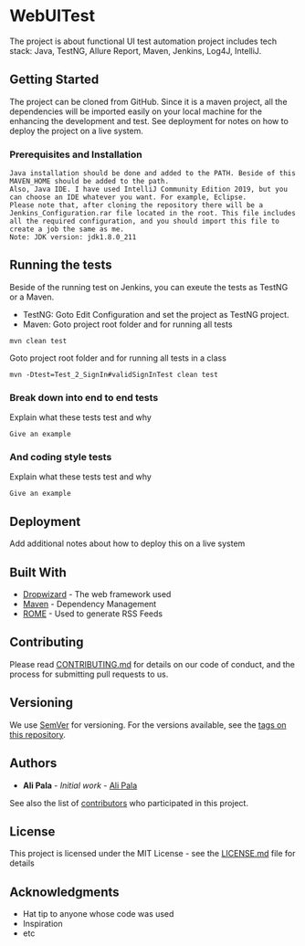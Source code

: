 # WebUITest

The project is about functional UI test automation project includes tech stack: Java, TestNG, Allure Report, Maven, Jenkins, Log4J, IntelliJ.

## Getting Started

The project can be cloned from GitHub. Since it is a maven project, all the dependencies will be imported easily on your local machine for the enhancing the development and test. See deployment for notes on how to deploy the project on a live system.

### Prerequisites and Installation

```
Java installation should be done and added to the PATH. Beside of this MAVEN_HOME should be added to the path. 
Also, Java IDE. I have used IntelliJ Community Edition 2019, but you can choose an IDE whatever you want. For example, Eclipse.
Please note that, after cloning the repository there will be a Jenkins_Configuration.rar file located in the root. This file includes all the required configuration, and you should import this file to create a job the same as me. 
Note: JDK version: jdk1.8.0_211
```

## Running the tests

Beside of the running test on Jenkins, you can exeute the tests as TestNG or a Maven. 

* TestNG: Goto Edit Configuration and set the project as TestNG project.
* Maven: 
Goto project root folder and for running all tests
```
mvn clean test
```
Goto project root folder and for running all tests in a class
```
mvn -Dtest=Test_2_SignIn#validSignInTest clean test
```


### Break down into end to end tests

Explain what these tests test and why

```
Give an example
```

### And coding style tests

Explain what these tests test and why

```
Give an example
```

## Deployment

Add additional notes about how to deploy this on a live system

## Built With

* [Dropwizard](http://www.dropwizard.io/1.0.2/docs/) - The web framework used
* [Maven](https://maven.apache.org/) - Dependency Management
* [ROME](https://rometools.github.io/rome/) - Used to generate RSS Feeds

## Contributing

Please read [CONTRIBUTING.md](https://gist.github.com/PurpleBooth/b24679402957c63ec426) for details on our code of conduct, and the process for submitting pull requests to us.

## Versioning

We use [SemVer](http://semver.org/) for versioning. For the versions available, see the [tags on this repository](https://github.com/your/project/tags). 

## Authors

* **Ali Pala** - *Initial work* - [Ali Pala](https://github.com/alipala)

See also the list of [contributors](https://github.com/your/project/contributors) who participated in this project.

## License

This project is licensed under the MIT License - see the [LICENSE.md](LICENSE.md) file for details

## Acknowledgments

* Hat tip to anyone whose code was used
* Inspiration
* etc

